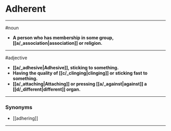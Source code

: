 # Adherent
---
#noun
- **A person who has membership in some group, [[a/_association|association]] or religion.**
---
#adjective
- **[[a/_adhesive|Adhesive]], sticking to something.**
- **Having the quality of [[c/_clinging|clinging]] or sticking fast to something.**
- **[[a/_attaching|Attaching]] or pressing [[a/_against|against]] a [[d/_different|different]] organ.**
---
### Synonyms
- [[adhering]]
---
